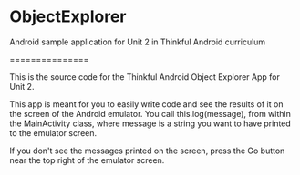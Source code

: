 # ObjectExplorer
Android sample application for Unit 2 in Thinkful Android curriculum


===============

This is the source code for the Thinkful Android Object Explorer App for Unit 2. 

This app is meant for you to easily write code and see the results of it on the screen of the Android emulator.
You call this.log(message), from within the MainActivity class, where message is a string you want to have printed to the emulator screen.

If you don't see the messages printed on the screen, press the Go button near the top right of the emulator screen.
